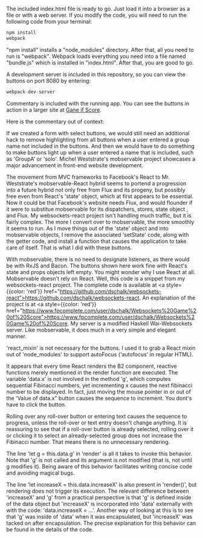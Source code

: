 The included index.html file is ready to go. Just load it into a browser as a file or with a web server.
If you modify the code, you will need to run the following code from your terminal:

```javascript
npm install
webpack
```
"npm install" installs a "node_modules" directory. After that, all you need to run is "webpack". Webpack loads everything you need into a file named "bundle.js" which is installed in "index.html". After that, you are good to go. 

A development server is included in this repository, so you can view the buttons on port 8080 by entering:

```javascript
webpack-dev-server
```
Commentary is included with the running app. You can see the buttons in action in a larger site at [Gane if Score](http://machinegun.ninja).

   Here is the commentary out of context:
   
   If we created a form with select buttons, we would still need an additional hack to remove highlighting from all buttons when a user entered a group name not included in the buttons. And then we would have to do something to make buttons light up when a user entered a name that is included, such as 'GroupA' or 'solo'. Michel Weststrate's mobservable project showcases a major advancement in front-end website development. 
   
   The movement from MVC frameworks to Facebook's React to Mr. Weststrate's mobservable-React hybrid seems to portend a progression into a future hybrid not only free from Flux and its progeny, but possibly free even from React's 'state' object, which at first appears to be essential. Now it could be that Facebook's website needs Flux, and would flounder if it were to substitue mobservable for its dispatchers, stores, state object , and Flux. My websockets-react project isn't handling much traffic, but it is fairly complex. The more I convert over to  mobservable, the more smoothly it seems to run. As I move things out of the 'state' object and into mobservable objects, I remove the associated 'setState' code, along with the getter code, and install a function that causes the application to take care of itself. That is what I did with these buttons. 
  
  With mobservable, there is no need to designate listeners, as there would be with RxJS and Bacon. The buttons shown here work fine with React's state and props objects left empty. You might wonder why I use React at all. Mobservable doesn't rely on React. Well, this code is a snippet from my websockets-react project. The complete code is available at <a style={{color: 'red'}} href="https://github.com/dschalk/websockets-react">https://github.com/dschalk/websockets-react</a>. An explanation of the project is at <a style={{color: 'red'}} href="https://www.fpcomplete.com/user/dschalk/Websockets%20Game%20of%20Score">https://www.fpcomplete.com/user/dschalk/Websockets%20Game%20of%20Score</a>. My server is a modified Haskell Wai-Websockets server. Like mobservable, it does much in a very simple and elegant manner. 

  'react_mixin' is not necessary for the buttons. I used it to grab a React mixin out of 'node_modules' to support autoFocus ('autofocus' in regular HTML).

  It appears that every time React renders the B2 component, reactive functions merely mentioned in the render function are executed. The variable 'data.x' is not involved in the method 'g', which computes sequential Fibinacci numbers, yet incrementing x causes the next fibinacci number to be displayed. In fact, just moving the mouse pointer in or out of the 'Value of data.x" button causes the sequence to increment. You dont's have to click the button.
  
  Rolling over any roll-over button or entering text causes the sequence to progress, unless the roll-over or text entry doesn't change anything. It is reassuring to see that if a roll-over button is already selected, rolling over it or clicking it to select an already-selected group does not increase the Fibinacci number. That means there is no unnecessary rendering.

  The line 'let g = this.data.g' in 'render' is all it takes to invoke this behavior. Note that 'g' is not called and its argument is not modified (that is, not until g modifies it). Being aware of this behavior facilitates writing concise code and avoiding magical bugs.  
                                                   
  The line 'let increaseX = this.data.increaseX' is also present in 'render()', but rendering does not trigger its execution. The relevant difference between 'increaseX' and 'g' from a practical perspective is that 'g' is defined inside of the data object but 'increaseX' is incorporated into 'data' externally with with the code: 'data.increaseX = ...'. Another way of looking at this is to see that 'g' was inside of 'data' when it was encapsulated, but 'increaseX' was tacked on after encapsulation. The precise explanation for this behavior can be found in the details of the code.
